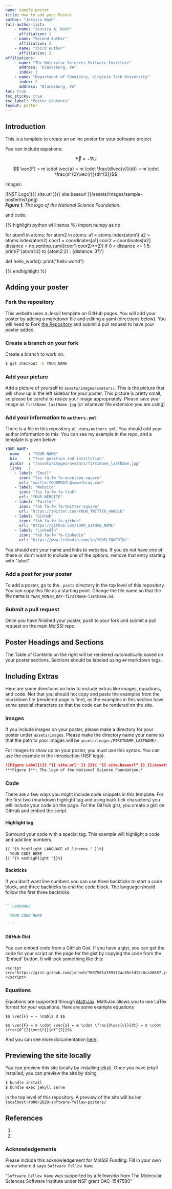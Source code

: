 ```yaml
---
name: sample-poster
title: How to add your Poster
author: "Jessica Nash"
full-author-list:
    - name: "Jessica A. Nash"
      affiliation: 1
    - name: "Second Author"
      affiliation: 2
    - name: "Third Author"
      affiliation: 2
affiliations:
    - name: "The Molecular Sciences Software Institute"
      address: "Blacksburg, VA"
      index: 1
    - name: "Department of Chemistry, Virginia Tech University"
      index: 2
      address: "Blacksburg, VA"
toc: true
toc_sticky: true
toc_label: "Poster Contents"
layout: poster
---
```


## Introduction

This is a template to create an online poster for your software project.

You can include equations:

$$ \vec{F} = - \nabla U $$

$$ \vec{F} = m \cdot \vec{a} = m \cdot \frac{d\vec{v}}{dt} = m \cdot \frac{d^{2}\vec{r}}{dt^{2}}$$

images:

![NSF Logo]({{ site.url }}{{ site.baseurl }}/assets/images/sample-poster/nsf.png)  
***Figure 1**: The logo of the National Science Foundation.*

and code:

{% highlight python wl linenos %}
import numpy as np

for atom1 in atoms:
    for atom2 in atoms:
        a1 = atoms.index(atom1)
        a2 = atoms.index(atom2)
        coor1 = coordinates[a1]
        coor2 = coordinates[a2]
        distance = np.sqrt(np.sum((coor1-coor2)**2))
        if 0 < distance <= 1.5:
            print(F'{atom1:2} to {atom2:2} : {distance:.3f}')

def hello_world():
    print("hello world")

{% endhighlight %}

## Adding your poster

### Fork the repository

This website uses a Jekyll template on GitHub pages. You will add your poster by adding a markdown file and editing a yaml (directions below). You will need to Fork [the Repository](https://github.com/MolSSI-Education/2020-software-fellow-posters) and submit a pull request to have your poster added.

### Create a branch on your fork

Create a branch to work on.

```bash
$ git checkout -b YOUR_NAME
```

### Add your picture

Add a picture of yourself to `assets/images/avatars/`. This is the picture that will show up in the left sidebar for your poster. This picture is pretty small, so please be careful to resize your image appropriately. Please save your image as `firstName_lastName.jpg` (or whatever file extension you are using)

### Add your information to `authors.yml`

There is a file in this repository at `_data/authors.yml`. You should add your author information to this. You can see my example in the repo, and a template is given below: 

  ```yaml
YOUR NAME:
    name    : "YOUR NAME"
    bio     : "Your position and institution"
    avatar  : "/assets/images/avatars/firstName_lastName.jpg"
    links   :
      - label: "Email"
        icon: "fas fa-fw fa-envelope-square"
        url: "mailto:YOUREMAIL@something.con"
      - label: "Website"
        icon: "fas fa-fw fa-link"
        url: "YOUR WEBSITE"
      - label: "Twitter"
        icon: "fab fa-fw fa-twitter-square"
        url: "https://twitter.com/YOUR_TWITTER_HANDLE"
      - label: "GitHub"
        icon: "fab fa-fw fa-github"
        url: "https://github.com/YOUR_GITHUB_NAME"
      - label: "LinkedIn"
        icon: "fab fa-fw fa-linkedin"
        url: "https://www.linkedin.com/in/YOURLINKEDIN/"
```

You should edit your name and links to websites. If you do not have one of these or don't want to include one of the options, remove that entry starting with "label". 

### Add a post for your poster

To add a poster, go to the `_posts` directory in the top level of this repository. You can copy this file as a starting point. Change the file name so that the file name is `YEAR_MONTH_DAY-firstName-lastName.md`. 

### Submit a pull request

Once you have finished your poster, push to your fork and submit a pull request on the main MolSSI repo.

## Poster Headings and Sections

The Table of Contents on the right will be rendered automatically based on your poster sections. Sections should be labeled using `##` markdown tags.

## Including Extras

Here are some directions on how to include extras like images, equations, and code. Not that you should not copy and paste the examples from the markdown file (rendered page is fine), as the examples in this section have some special characters so that the code can be rendered on the site.

### Images

If you include images on your poster, please make a directory for your poster under `assets/images`. Please make the directory name your name so that the path to your images will be `assets/images/FIRSTNAME_LASTNAME/`.

For images to show up on your poster, you must use this syntax. You can use the example in the Introduction (NSF logo).

```markdown
![Figure Label]({{ "{{ site.url" }} }}{{ "{{ site.baseurl" }} }}/assets/images/FIRSTNAME_LASTNAME/your_image.png)  
***Figure 1**: The logo of the National Science Foundation.*
```

### Code

There are a few ways you might include code snippets in this template. For the first two (markdown highlight tag and using back tick characters) you will include your code on the page. For the GitHub gist, you create a gist on GitHub and embed the script.

#### Highlight tag

Surround your code with a special tag. This example will highlight a code and add line numbers.

```markdown
{{ "{% highlight LANGUAGE wl linenos " }}%}
  YOUR CODE HERE
{{ "{% endhighlight "}}%}

```

#### Backticks

If you don't want line numbers you can use three backticks to start a code block, and three backticks to end the code block. The language should follow the first three backticks.

````markdown

```LANGUAGE

  YOUR CODE HERE

 ``` 

````

#### GitHub Gist
You can embed code from a GitHub Gist. If you have a gist, you can get the code for your script on the page for the gist by copying the code from the 'Embed' button. It will look something like this:
```
<script src="https://gist.github.com/janash/7607581a759172ac45efd12c8ca38687.js"></script>
```

### Equations
Equations are supported through [MathJax](https://www.mathjax.org). MathJax allows you to use LaTex format for your equations. Here are some example equations

```
$$ \vec{F} = - \nabla U $$

$$ \vec{F} = m \cdot \vec{a} = m \cdot \frac{d\vec{v}}{dt} = m \cdot \frac{d^{2}\vec{r}}{dt^{2}}$$
```

And you can see more documentation [here](http://docs.mathjax.org/en/latest/basic/mathematics.html).

## Previewing the site locally

You can preview this site locally by installing [jekyll](https://jekyllrb.com). Once you have jekyll installed, you can preview the site by doing

```bash
$ bundle install
$ bundle exec jekyll serve
```

in the top level of this repository. A preview of the site will be lon `localhost:4000/2020-software-fellow-posters/`

## References
1. 
2. 

### Acknowledgements

Please include this acknowledgement for MolSSI Funding. Fill in your own name where it says `Software Fellow Name`.

"`Software Fellow Name` was supported by a fellowship from The Molecular Sciences Software Institute under NSF grant OAC-1547580"
